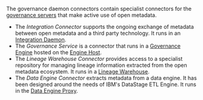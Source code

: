 <!-- SPDX-License-Identifier: CC-BY-4.0 -->
<!-- Copyright Contributors to the ODPi Egeria project 2020. -->

The governance daemon connectors contain specialist connectors for the [governance servers](/concepts/governance-server) that make active use of open metadata.

* The *Integration Connector* supports the ongoing exchange of metadata between open metadata and a third party technology.  It runs in an [Integration Daemon](/concepts/integraiton-daemon).
* The *Governance Service* is a connector that runs in a [Governance Engine](/concepts/governance-service) hosted on the [Engine Host](/concepts/engine-host).
* The *Lineage Warehouse Connector* provides access to a specialist repository for managing lineage information extracted from the open metadata ecosystem.  It runs in a [Lineage Warehouse](/concepts/lineage-warehouse).
* The *Data Engine Connector* extracts metadata from a data engine.  It has been designed around the needs of IBM's DataStage ETL Engine.  It runs in the [Data Engine Proxy](/concepts/data-engine-proxy).

